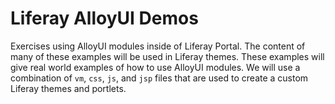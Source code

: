 Liferay AlloyUI Demos
==================

Exercises using AlloyUI modules inside of Liferay Portal. The content of many of these examples will be used in Liferay themes.  These examples will give real world examples of how to use AlloyUI modules. We will use a combination of `vm`, `css`, `js`, and `jsp` files that are used to create a custom Liferay themes and portlets.